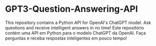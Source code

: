 # GPT3-Question-Answering-API
This repository contains a Python API for OpenAI's ChatGPT model. Ask questions and receive intelligent answers in no time! Este repositório contém uma API em Python para o modelo ChatGPT da OpenAI. Faça perguntas e receba respostas inteligentes em pouco tempo!

